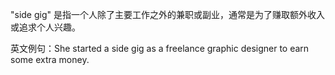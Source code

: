 "side gig" 是指一个人除了主要工作之外的兼职或副业，通常是为了赚取额外收入或追求个人兴趣。

英文例句：She started a side gig as a freelance graphic designer to earn some extra money.